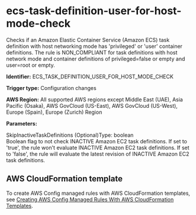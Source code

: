 # ecs\-task\-definition\-user\-for\-host\-mode\-check<a name="ecs-task-definition-user-for-host-mode-check"></a>

Checks if an Amazon Elastic Container Service \(Amazon ECS\) task definition with host networking mode has 'privileged' or 'user' container definitions\. The rule is NON\_COMPLIANT for task definitions with host network mode and container definitions of privileged=false or empty and user=root or empty\.

**Identifier:** ECS\_TASK\_DEFINITION\_USER\_FOR\_HOST\_MODE\_CHECK

**Trigger type:** Configuration changes

**AWS Region:** All supported AWS regions except Middle East \(UAE\), Asia Pacific \(Osaka\), AWS GovCloud \(US\-East\), AWS GovCloud \(US\-West\), Europe \(Spain\), Europe \(Zurich\) Region

**Parameters:**

SkipInactiveTaskDefinitions \(Optional\)Type: boolean  
Boolean flag to not check INACTIVE Amazon EC2 task definitions\. If set to 'true', the rule won't evaluate INACTIVE Amazon EC2 task definitions\. If set to 'false', the rule will evaluate the latest revision of INACTIVE Amazon EC2 task definitions\.

## AWS CloudFormation template<a name="w2aac12c31c27b9d247c15"></a>

To create AWS Config managed rules with AWS CloudFormation templates, see [Creating AWS Config Managed Rules With AWS CloudFormation Templates](aws-config-managed-rules-cloudformation-templates.md)\.